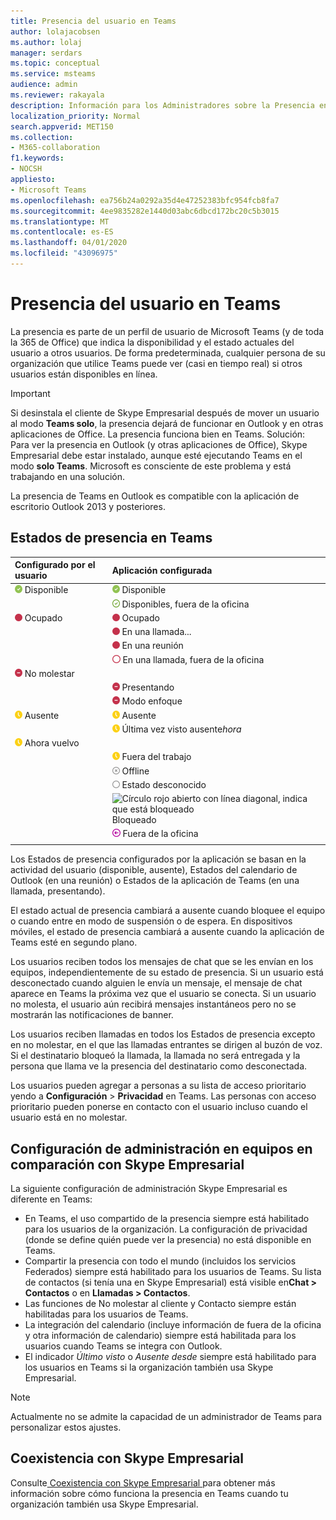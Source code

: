 ```yaml
---
title: Presencia del usuario en Teams
author: lolajacobsen
ms.author: lolaj
manager: serdars
ms.topic: conceptual
ms.service: msteams
audience: admin
ms.reviewer: rakayala
description: Información para los Administradores sobre la Presencia en Teams.
localization_priority: Normal
search.appverid: MET150
ms.collection:
- M365-collaboration
f1.keywords:
- NOCSH
appliesto:
- Microsoft Teams
ms.openlocfilehash: ea756b24a0292a35d4e47252383bfc954fcb8fa7
ms.sourcegitcommit: 4ee9835282e1440d03abc6dbcd172bc20c5b3015
ms.translationtype: MT
ms.contentlocale: es-ES
ms.lasthandoff: 04/01/2020
ms.locfileid: "43096975"
---
```

# <a name="user-presence-in-teams"></a>Presencia del usuario en Teams

La presencia es parte de un perfil de usuario de Microsoft Teams (y de toda la 365 de Office) que indica la disponibilidad y el estado actuales del usuario a otros usuarios. De forma predeterminada, cualquier persona de su organización que utilice Teams puede ver (casi en tiempo real) si otros usuarios están disponibles en línea.

> [!IMPORTANT]
> Si desinstala el cliente de Skype Empresarial después de mover un usuario al modo **Teams solo**, la presencia dejará de funcionar en Outlook y en otras aplicaciones de Office. La presencia funciona bien en Teams. Solución: Para ver la presencia en Outlook (y otras aplicaciones de Office), Skype Empresarial debe estar instalado, aunque esté ejecutando Teams en el modo **solo Teams**. Microsoft es consciente de este problema y está trabajando en una solución.

La presencia de Teams en Outlook es compatible con la aplicación de escritorio Outlook 2013 y posteriores.

## <a name="presence-states-in-teams"></a>Estados de presencia en Teams

|Configurado por el usuario|Aplicación configurada|
|:--- |:---|
| ![Marca de verificación verde sólida, indica Presencia disponible](media/Presence_Available.png) Disponible|![Marca de verificación verde sólida, indica Presencia disponible](media/Presence_Available.png) Disponible|
|| ![Marca de verificación verde sólida, indica Presencia Abierta marca de verificación verde, indica disponible oof](media/Presence_Available_OOF.png) Disponibles, fuera de la oficina |
|  ![Círculo rojo sólido, indica Ocupado](media/Presence_Busy.png) Ocupado |  ![Círculo rojo sólido, indica Ocupado](media/Presence_Busy.png) Ocupado  |
|| ![Círculo rojo sólido, indica Ocupado en una llamada](media/Presence_Busy.png) En una llamada...|
|| ![Círculo rojo sólido, indica Ocupado en una reunión](media/Presence_Busy.png) En una reunión |
|| ![Círculo rojo abierto, indica Ocupado](media/Presence_Busy_OOF.png) En una llamada, fuera de la oficina|
|  ![Círculo rojo con línea blanca, indica No molestar](media/Presence_DND.png) No molestar ||
|| ![Círculo rojo con línea blanca, indica Presentando](media/Presence_DND.png) Presentando|
|| ![Círculo rojo con línea blanca, indica Modo enfoque](media/Presence_DND.png) Modo enfoque|
| ![Icono del reloj amarillo, indica que está ausente](media/Presence_Away.png) Ausente| ![Icono del reloj amarillo, indica que está ausente](media/Presence_Away.png) Ausente|
|| ![Icono del reloj amarillo, indica que está ausente](media/Presence_Away.png) Última vez visto ausente*hora*|
|![Icono del reloj amarillo, indica que está ausente, ahora vuelvo.](media/Presence_Away.png) Ahora vuelvo| |
|| ![Icono de reloj amarillo, indica que está ausente, fuera del trabajo](media/Presence_Away.png)  Fuera del trabajo|
|| ![Círculo gris con una x, indica que está Desconectado](media/Presence_Offline.png) Offline |
|| ![Círculo gris abierto, indica estado desconocido](media/Presence_Unknown.png) Estado desconocido|
||![Círculo rojo abierto con línea diagonal, indica que está bloqueado](media/Presence_Blocked.png) Bloqueado |
|| ![Círculo púrpura con flecha, indica Fuera de la oficina](media/Presence_OOF.png) Fuera de la oficina|
|||

Los Estados de presencia configurados por la aplicación se basan en la actividad del usuario (disponible, ausente), Estados del calendario de Outlook (en una reunión) o Estados de la aplicación de Teams (en una llamada, presentando).

El estado actual de presencia cambiará a ausente cuando bloquee el equipo o cuando entre en modo de suspensión o de espera. En dispositivos móviles, el estado de presencia cambiará a ausente cuando la aplicación de Teams esté en segundo plano.

Los usuarios reciben todos los mensajes de chat que se les envían en los equipos, independientemente de su estado de presencia. Si un usuario está desconectado cuando alguien le envía un mensaje, el mensaje de chat aparece en Teams la próxima vez que el usuario se conecta. Si un usuario no molesta, el usuario aún recibirá mensajes instantáneos pero no se mostrarán las notificaciones de banner.

Los usuarios reciben llamadas en todos los Estados de presencia excepto en no molestar, en el que las llamadas entrantes se dirigen al buzón de voz. Si el destinatario bloqueó la llamada, la llamada no será entregada y la persona que llama ve la presencia del destinatario como desconectada.

Los usuarios pueden agregar a personas a su lista de acceso prioritario yendo a **Configuración** > **Privacidad** en Teams. Las personas con acceso prioritario pueden ponerse en contacto con el usuario incluso cuando el usuario está en no molestar.

## <a name="admin-settings-in-teams-compared-to-skype-for-business"></a>Configuración de administración en equipos en comparación con Skype Empresarial

La siguiente configuración de administración Skype Empresarial es diferente en Teams:

- En Teams, el uso compartido de la presencia siempre está habilitado para los usuarios de la organización. La configuración de privacidad (donde se define quién puede ver la presencia) no está disponible en Teams.
- Compartir la presencia con todo el mundo (incluidos los servicios Federados) siempre está habilitado para los usuarios de Teams. Su lista de contactos (si tenía una en Skype Empresarial) está visible en**Chat > Contactos** o en **Llamadas > Contactos**.
- Las funciones de No molestar al cliente y Contacto siempre están habilitadas para los usuarios de Teams.
- La integración del calendario (incluye información de fuera de la oficina y otra información de calendario) siempre está habilitada para los usuarios cuando Teams se integra con Outlook.
- El indicador *Último visto* o *Ausente desde* siempre está habilitado para los usuarios en Teams si la organización también usa Skype Empresarial.

> [!NOTE]
> Actualmente no se admite la capacidad de un administrador de Teams para personalizar estos ajustes.

## <a name="coexistence-with-skype-for-business"></a>Coexistencia con Skype Empresarial

Consulte[ Coexistencia con Skype Empresarial ](coexistence-chat-calls-presence.md)para obtener más información sobre cómo funciona la presencia en Teams cuando tu organización también usa Skype Empresarial.
